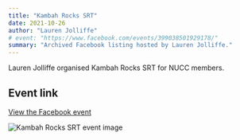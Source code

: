 ```yaml
---
title: "Kambah Rocks SRT"
date: 2021-10-26
author: "Lauren Jolliffe"
# event: "https://www.facebook.com/events/399038501929178/"
summary: "Archived Facebook listing hosted by Lauren Jolliffe."
---
```

Lauren Jolliffe organised Kambah Rocks SRT for NUCC members.

## Event link

[View the Facebook event](https://www.facebook.com/events/399038501929178/)

![Kambah Rocks SRT event image](/trip/event-images/20211026_kambah_rocks_srt.jpg)

